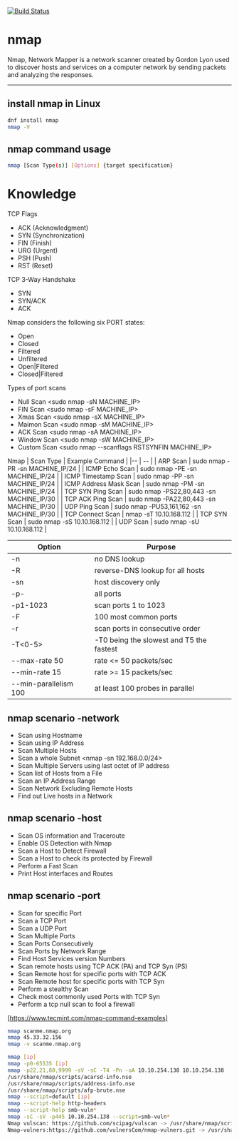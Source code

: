 [![Build Status](https://travis-ci.org/joemccann/dillinger.svg?branch=master)](https://travis-ci.org/joemccann/dillinger)

# nmap
Nmap, Network Mapper is a network scanner created by Gordon Lyon used to discover hosts and services on a computer network by sending packets and analyzing the responses. 

<hr/>

## install nmap in Linux
```sh
dnf install nmap
nmap -V
```


## nmap command usage
```sh
nmap [Scan Type(s)] [Options] {target specification}
```

# Knowledge

TCP Flags
- ACK (Acknowledgment)
- SYN (Synchronization)
- FIN (Finish)
- URG (Urgent)
- PSH (Push)
- RST (Reset)

TCP 3-Way Handshake
- SYN
- SYN/ACK
- ACK

Nmap considers the following six PORT states:
- Open
- Closed
- Filtered
- Unfiltered
- Open|Filtered
- Closed|Filtered

Types of port scans
- Null Scan <sudo nmap -sN  MACHINE_IP>
- FIN Scan  <sudo nmap -sF  MACHINE_IP>
- Xmas Scan <sudo nmap -sX  MACHINE_IP>
- Maimon Scan <sudo nmap -sM  MACHINE_IP>
- ACK Scan  <sudo nmap -sA  MACHINE_IP>
- Window Scan <sudo nmap -sW  MACHINE_IP>
- Custom Scan <sudo nmap --scanflags RSTSYNFIN MACHINE_IP>





Nmap
| Scan Type 	          |  Example Command                            |
|--                       | --                                          | 
| ARP Scan 	              |  sudo nmap -PR -sn MACHINE_IP/24            |
| ICMP Echo Scan 	      |  sudo nmap -PE -sn MACHINE_IP/24            |
| ICMP Timestamp Scan 	  |  sudo nmap -PP -sn MACHINE_IP/24            |
| ICMP Address Mask Scan  |	 sudo nmap -PM -sn MACHINE_IP/24            |
| TCP SYN Ping Scan       |	 sudo nmap -PS22,80,443 -sn MACHINE_IP/30   |
| TCP ACK Ping Scan 	  |  sudo nmap -PA22,80,443 -sn MACHINE_IP/30   |
| UDP Ping Scan 	      |  sudo nmap -PU53,161,162 -sn MACHINE_IP/30  |
| TCP Connect Scan 	      |  nmap -sT 10.10.168.112                     |
| TCP SYN Scan 	          |  sudo nmap -sS 10.10.168.112                |
| UDP Scan 	              |  sudo nmap -sU 10.10.168.112                |

| Option                 |	Purpose                                     |
|--                      | --                                           | 
| -n 	                 |   no DNS lookup                              |
| -R 	                 |   reverse-DNS lookup for all hosts           |
| -sn 	                 |   host discovery only                        |
| -p- 	                 |   all ports                                  |
| -p1-1023               |	 scan ports 1 to 1023                       |
| -F                     |   100 most common ports                      |
| -r 	                 |   scan ports in consecutive order            |
| -T<0-5>                | 	 -T0 being the slowest and T5 the fastest   |
| --max-rate 50          |	 rate <= 50 packets/sec                     |
| --min-rate 15          |	 rate >= 15 packets/sec                     |
| --min-parallelism 100  |	 at least 100 probes in parallel            |

## nmap scenario -network
- Scan using Hostname
- Scan using IP Address
- Scan Multiple Hosts
- Scan a whole Subnet <nmap -sn 192.168.0.0/24>
- Scan Multiple Servers using last octet of IP address
- Scan list of Hosts from a File
- Scan an IP Address Range
- Scan Network Excluding Remote Hosts
- Find out Live hosts in a Network


## nmap scenario -host
- Scan OS information and Traceroute
- Enable OS Detection with Nmap
- Scan a Host to Detect Firewall
- Scan a Host to check its protected by Firewall
- Perform a Fast Scan
- Print Host interfaces and Routes

## nmap scenario -port
- Scan for specific Port
- Scan a TCP Port
- Scan a UDP Port
- Scan Multiple Ports
- Scan Ports Consecutively
- Scan Ports by Network Range
- Find Host Services version Numbers
- Scan remote hosts using TCP ACK (PA) and TCP Syn (PS)
- Scan Remote host for specific ports with TCP ACK
- Scan Remote host for specific ports with TCP Syn
- Perform a stealthy Scan
- Check most commonly used Ports with TCP Syn
- Perform a tcp null scan to fool a firewall

[https://www.tecmint.com/nmap-command-examples]

```sh
nmap scanme.nmap.org
nmap 45.33.32.156
nmap -v scanme.nmap.org
```

```sh
nmap [ip]
nmap -p0-65535 [ip]
nmap -p22,21,80,9999 -sV -sC -T4 -Pn -oA 10.10.254.138 10.10.254.138
/usr/share/nmap/scripts/acarsd-info.nse
/usr/share/nmap/scripts/address-info.nse
/usr/share/nmap/scripts/afp-brute.nse
nmap --script=default [ip]
nmap --script-help http-headers
nmap --script-help smb-vuln*
nmap -sC -sV -p445 10.10.254.138 --script=smb-vuln*
Nmap vulscan: https://github.com/scipag/vulscan -> /usr/share/nmap/scripts
Nmap-vulners:https://github.com/vulnersCom/nmap-vulners.git -> /usr/share/nmap/scripts
```
